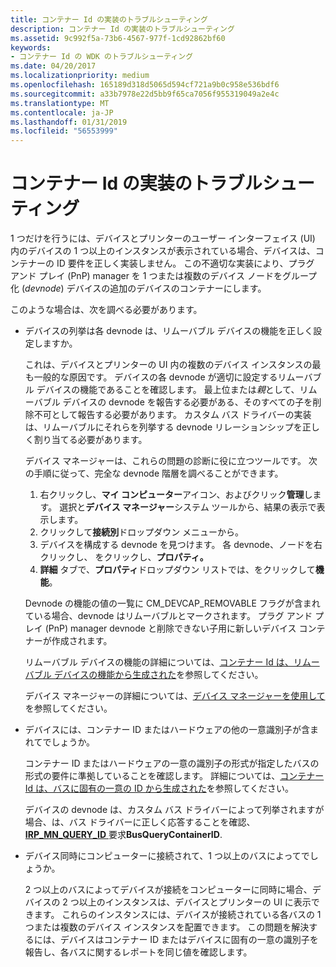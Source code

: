 ```yaml
---
title: コンテナー Id の実装のトラブルシューティング
description: コンテナー Id の実装のトラブルシューティング
ms.assetid: 9c992f5a-73b6-4567-977f-1cd92862bf60
keywords:
- コンテナー Id の WDK のトラブルシューティング
ms.date: 04/20/2017
ms.localizationpriority: medium
ms.openlocfilehash: 165189d318d5065d594cf721a9b0c958e536bdf6
ms.sourcegitcommit: a33b7978e22d5bb9f65ca7056f955319049a2e4c
ms.translationtype: MT
ms.contentlocale: ja-JP
ms.lasthandoff: 01/31/2019
ms.locfileid: "56553999"
---
```

# <a name="troubleshooting-the-implementation-of-container-ids"></a>コンテナー Id の実装のトラブルシューティング


1 つだけを行うには、デバイスとプリンターのユーザー インターフェイス (UI) 内のデバイスの 1 つ以上のインスタンスが表示されている場合、デバイスは、コンテナーの ID 要件を正しく実装しません。 この不適切な実装により、プラグ アンド プレイ (PnP) manager を 1 つまたは複数のデバイス ノードをグループ化 (*devnode*) デバイスの追加のデバイスのコンテナーにします。

このような場合は、次を調べる必要があります。

-   デバイスの列挙は各 devnode は、リムーバブル デバイスの機能を正しく設定しますか。

    これは、デバイスとプリンターの UI 内の複数のデバイス インスタンスの最も一般的な原因です。 デバイスの各 devnode が適切に設定するリムーバブル デバイスの機能であることを確認します。 最上位または*親*として、リムーバブル デバイスの devnode を報告する必要がある、そのすべての子を削除不可として報告する必要があります。 カスタム バス ドライバーの実装は、リムーバブルにそれらを列挙する devnode リレーションシップを正しく割り当てる必要があります。

    デバイス マネージャーは、これらの問題の診断に役に立つツールです。 次の手順に従って、完全な devnode 階層を調べることができます。

    1.  右クリックし、**マイ コンピューター**アイコン、およびクリック**管理**します。 選択と**デバイス マネージャー**システム ツールから、結果の表示で表示します。
    2.  クリックして**接続別**ドロップダウン メニューから。
    3.  デバイスを構成する devnode を見つけます。 各 devnode、ノードを右クリックし、 をクリックし、**プロパティ。**
    4.  **詳細** タブで、**プロパティ**ドロップダウン リストでは、をクリックして**機能**。

    Devnode の機能の値の一覧に CM_DEVCAP_REMOVABLE フラグが含まれている場合、devnode はリムーバブルとマークされます。 プラグ アンド プレイ (PnP) manager devnode と削除できない子用に新しいデバイス コンテナーが作成されます。

    リムーバブル デバイスの機能の詳細については、[コンテナー Id は、リムーバブル デバイスの機能から生成された](container-ids-generated-from-the-removable-device-capability.md)を参照してください。

    デバイス マネージャーの詳細については、[デバイス マネージャーを使用して](using-device-manager.md)を参照してください。

-   デバイスには、コンテナー ID またはハードウェアの他の一意識別子が含まれてでしょうか。

    コンテナー ID またはハードウェアの一意の識別子の形式が指定したバスの形式の要件に準拠していることを確認します。 詳細については、[コンテナー Id は、バスに固有の一意の ID から生成された](container-ids-generated-from-a-bus-specific-unique-id.md)を参照してください。

    デバイスの devnode は、カスタム バス ドライバーによって列挙されますが場合、は、バス ドライバーに正しく応答することを確認、 [ **IRP_MN_QUERY_ID** ](https://msdn.microsoft.com/library/windows/hardware/ff551679)要求**BusQueryContainerID**.

-   デバイス同時にコンピューターに接続されて、1 つ以上のバスによってでしょうか。

    2 つ以上のバスによってデバイスが接続をコンピューターに同時に場合、デバイスの 2 つ以上のインスタンスは、デバイスとプリンターの UI に表示できます。 これらのインスタンスには、デバイスが接続されている各バスの 1 つまたは複数のデバイス インスタンスを配置できます。 この問題を解決するには、デバイスはコンテナー ID またはデバイスに固有の一意の識別子を報告し、各バスに関するレポートを同じ値を確認します。

 

 





